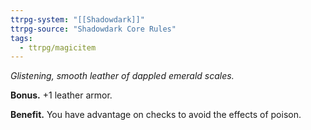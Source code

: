 ```yaml
---
ttrpg-system: "[[Shadowdark]]"
ttrpg-source: "Shadowdark Core Rules"
tags:
  - ttrpg/magicitem
---
```

*Glistening, smooth leather of dappled emerald scales.*

**Bonus.** +1 leather armor. 

**Benefit.** You have advantage on checks to avoid the effects of poison.
